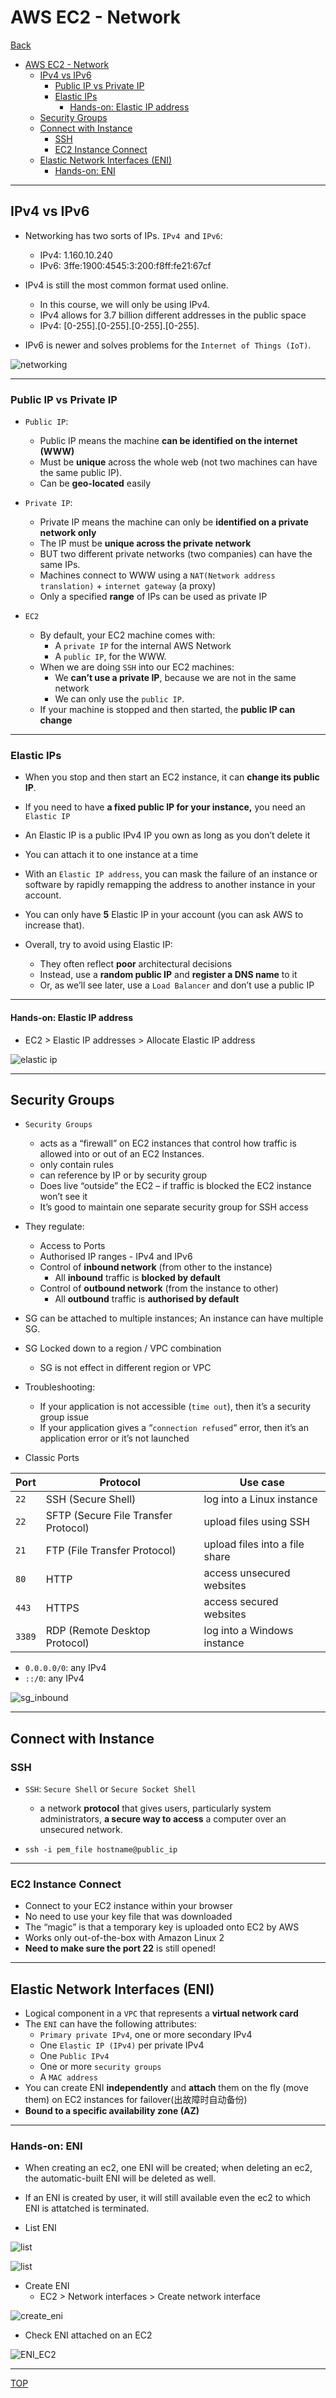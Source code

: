 # AWS EC2 - Network

[Back](../../index.md)

- [AWS EC2 - Network](#aws-ec2---network)
  - [IPv4 vs IPv6](#ipv4-vs-ipv6)
    - [Public IP vs Private IP](#public-ip-vs-private-ip)
    - [Elastic IPs](#elastic-ips)
      - [Hands-on: Elastic IP address](#hands-on-elastic-ip-address)
  - [Security Groups](#security-groups)
  - [Connect with Instance](#connect-with-instance)
    - [SSH](#ssh)
    - [EC2 Instance Connect](#ec2-instance-connect)
  - [Elastic Network Interfaces (ENI)](#elastic-network-interfaces-eni)
    - [Hands-on: ENI](#hands-on-eni)

---

## IPv4 vs IPv6

- Networking has two sorts of IPs. `IPv4 `and `IPv6`:
  - IPv4: 1.160.10.240
  - IPv6: 3ffe:1900:4545:3:200:f8ff:fe21:67cf

- IPv4 is still the most common format used online.
  - In this course, we will only be using IPv4.
  - IPv4 allows for 3.7 billion different addresses in the public space
  - IPv4: [0-255].[0-255].[0-255].[0-255].
- IPv6 is newer and solves problems for the `Internet of Things (IoT)`.

![networking](./pic/networking.png)

---

### Public IP vs Private IP


- `Public IP`:
  - Public IP means the machine **can be identified on the internet (WWW)**
  - Must be **unique** across the whole web (not two machines can have the same public IP).
  - Can be **geo-located** easily

- `Private IP`:
  - Private IP means the machine can only be **identified on a private network only**
  - The IP must be **unique across the private network**
  - BUT two different private networks (two companies) can have the same IPs.
  - Machines connect to WWW using a `NAT(Network address translation)` + `internet gateway` (a proxy)
  - Only a specified **range** of IPs can be used as private IP

- `EC2`
  - By default, your EC2 machine comes with:
    - A `private IP` for the internal AWS Network
    - A `public IP`, for the WWW.
  - When we are doing `SSH` into our EC2 machines:
    - We **can’t use a private IP**, because we are not in the same network
    - We can only use the `public IP`.
  - If your machine is stopped and then started, the **public IP can change**

---

### Elastic IPs

- When you stop and then start an EC2 instance, it can **change its public IP**.
- If you need to have **a fixed public IP for your instance,** you need an `Elastic IP`
- An Elastic IP is a public IPv4 IP you own as long as you don’t delete it
- You can attach it to one instance at a time 

- With an `Elastic IP address`, you can mask the failure of an instance or software by rapidly remapping the address to another instance in your account.
- You can only have **5** Elastic IP in your account (you can ask AWS to increase that).


- Overall, try to avoid using Elastic IP:
  - They often reflect **poor** architectural decisions
  - Instead, use a **random public IP** and **register a DNS name** to it
  - Or, as we’ll see later, use a `Load Balancer` and don’t use a public IP

---

#### Hands-on: Elastic IP address

- EC2 > Elastic IP addresses > Allocate Elastic IP address

![elastic ip](./pic/elastic_ip.png)

---

## Security Groups

- `Security Groups`
  - acts as a “firewall” on EC2 instances that control how traffic is allowed into or out of an EC2 Instances.
  - only contain rules
  - can reference by IP or by security group
  - Does live “outside” the EC2 – if traffic is blocked the EC2 instance won’t see it
  - It’s good to maintain one separate security group for SSH access

- They regulate: 
  - Access to Ports 
  - Authorised IP ranges - IPv4 and IPv6 
  - Control of **inbound network** (from other to the instance) 
    - All **inbound** traffic is **blocked by default**
  - Control of **outbound network** (from the instance to other)
    - All **outbound** traffic is **authorised by default**

- SG can be attached to multiple instances; An instance can have multiple SG.

- SG Locked down to a region / VPC combination
  - SG is not effect in different region or VPC

- Troubleshooting:
  - If your application is not accessible (`time out`), then it’s a security group issue
  - If your application gives a “`connection refused`“ error, then it’s an application error or it’s not launched

- Classic Ports

| Port   | Protocol                             | Use case                       |
| ------ | ------------------------------------ | ------------------------------ |
| `22`   | SSH (Secure Shell)                   | log into a Linux instance      |
| `22`   | SFTP (Secure File Transfer Protocol) | upload files using SSH         |
| `21`   | FTP (File Transfer Protocol)         | upload files into a file share |
| `80`   | HTTP                                 | access unsecured websites      |
| `443`  | HTTPS                                | access secured websites        |
| `3389` | RDP (Remote Desktop Protocol)        | log into a Windows instance    |

- `0.0.0.0/0`: any IPv4
- `::/0`: any IPv4

![sg_inbound](../ec2/pic/sg_inbound.png)

---

## Connect with Instance

### SSH

- `SSH`: `Secure Shell` or `Secure Socket Shell`
  - a network **protocol** that gives users, particularly system administrators, **a secure way to access** a computer over an unsecured network.

- `ssh -i pem_file hostname@public_ip`

---

### EC2 Instance Connect

- Connect to your EC2 instance within your browser
- No need to use your key file that was downloaded
- The “magic” is that a temporary key is uploaded onto EC2 by AWS
- Works only out-of-the-box with Amazon Linux 2
- **Need to make sure the port 22** is still opened!

---

## Elastic Network Interfaces (ENI)

- Logical component in a `VPC` that represents a **virtual network card**
- The `ENI` can have the following attributes:
  - `Primary private IPv4`, one or more secondary IPv4
  - One `Elastic IP (IPv4)` per private IPv4
  - One `Public IPv4`
  - One or more `security groups`
  - A `MAC address`
- You can create ENI **independently** and **attach** them on the fly (move them) on EC2 instances for failover(出故障时自动备份)
- **Bound to a specific availability zone (AZ)**

---

### Hands-on: ENI

- When creating an ec2, one ENI will be created; when deleting an ec2, the automatic-built ENI will be deleted as well.
- If an ENI is created by user, it will still available even the ec2 to which ENI is attatched is terminated.

- List ENI

![list](./pic/eni01.png)

![list](./pic/eni02.png)

- Create ENI
  - EC2 > Network interfaces > Create network interface

![create_eni](./pic/create_eni.png)

- Check ENI attached on an EC2

![ENI_EC2](./pic/eni_ec2.png)

---


[TOP](#aws-ec2---network)
